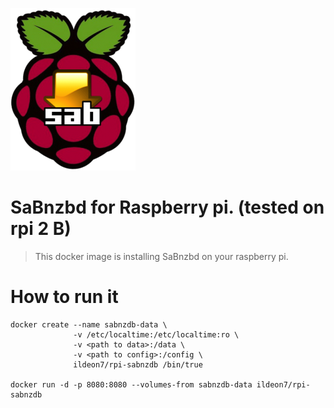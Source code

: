 [![logo](https://raw.githubusercontent.com/ildeon/docker-rpi-sabnzbd/master/logo.png)](http://sabnzbd.org/)

# SaBnzbd for Raspberry pi. (tested on rpi 2 B)
> This docker image is installing SaBnzbd on your raspberry pi.

# How to run it
```
docker create --name sabnzdb-data \
              -v /etc/localtime:/etc/localtime:ro \
              -v <path to data>:/data \
              -v <path to config>:/config \
              ildeon7/rpi-sabnzdb /bin/true

docker run -d -p 8080:8080 --volumes-from sabnzdb-data ildeon7/rpi-sabnzdb
```
